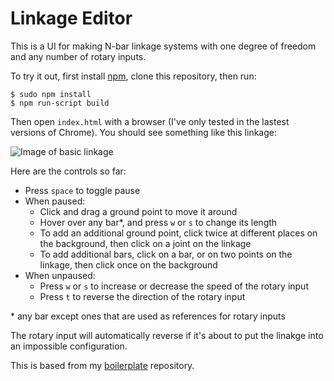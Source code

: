 # Linkage Editor
This is a UI for making N-bar linkage systems with one degree of freedom and any number of rotary inputs.

To try it out, first install [npm](https://www.npmjs.com/), clone this repository, then run:

```
$ sudo npm install
$ npm run-script build
```

Then open `index.html` with a browser (I've only tested in the lastest versions of Chrome). You should see something like this linkage: 

![Image of basic linkage](http://i1077.photobucket.com/albums/w463/rjnevels/Screen%20Shot%202015-02-16%20at%201.25.01%20PM_zpsesx9hhaj.png)

Here are the controls so far:
* Press `space` to toggle pause
* When paused:
  * Click and drag a ground point to move it around 
  * Hover over any bar*, and press `w` or `s` to change its length
  * To add an additional ground point, click twice at different places on the background, then click on a joint on the linkage
  * To add additional bars, click on a bar, or on two points on the linkage, then click once on the background
* When unpaused:
  * Press `w` or `s` to increase or decrease the speed of the rotary input
  * Press `t` to reverse the direction of the rotary input

\* any bar except ones that are used as references for rotary inputs

The rotary input will automatically reverse if it's about to put the linakge into an impossible configuration.

This is based from my [boilerplate](https://github.com/robz/boilerplate) repository.
